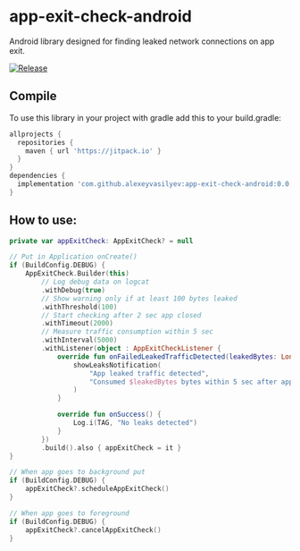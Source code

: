 # app-exit-check-android
Android library designed for finding leaked network connections on app exit.

[![Release](https://jitpack.io/v/alexeyvasilyev/app-exit-check-android.svg)](https://jitpack.io/#alexeyvasilyev/app-exit-check-android)

## Compile

To use this library in your project with gradle add this to your build.gradle:

```gradle
allprojects {
  repositories {
    maven { url 'https://jitpack.io' }
  }
}
dependencies {
  implementation 'com.github.alexeyvasilyev:app-exit-check-android:0.0.4'
}
```

## How to use:
```kotlin
private var appExitCheck: AppExitCheck? = null

// Put in Application onCreate()
if (BuildConfig.DEBUG) {
    AppExitCheck.Builder(this)
        // Log debug data on logcat
        .withDebug(true)
        // Show warning only if at least 100 bytes leaked
        .withThreshold(100)
        // Start checking after 2 sec app closed
        .withTimeout(2000)
        // Measure traffic consumption within 5 sec
        .withInterval(5000)
        .withListener(object : AppExitCheckListener {
            override fun onFailedLeakedTrafficDetected(leakedBytes: Long) {
                showLeaksNotification(
                    "App leaked traffic detected",
                    "Consumed $leakedBytes bytes within 5 sec after app closed."
                )
            }

            override fun onSuccess() {
                Log.i(TAG, "No leaks detected")
            }
        })
        .build().also { appExitCheck = it }
}

// When app goes to background put
if (BuildConfig.DEBUG) {
    appExitCheck?.scheduleAppExitCheck()
}

// When app goes to foreground
if (BuildConfig.DEBUG) {
    appExitCheck?.cancelAppExitCheck()
}

```

